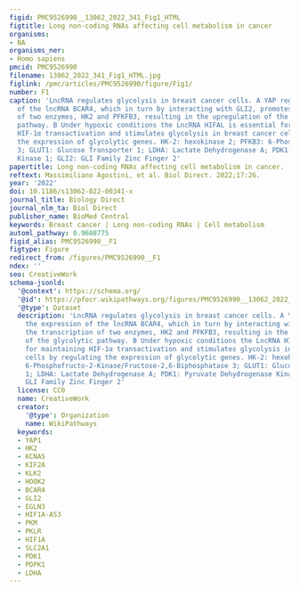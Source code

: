 ```yaml
---
figid: PMC9526990__13062_2022_341_Fig1_HTML
figtitle: Long non-coding RNAs affecting cell metabolism in cancer
organisms:
- NA
organisms_ner:
- Homo sapiens
pmcid: PMC9526990
filename: 13062_2022_341_Fig1_HTML.jpg
figlink: /pmc/articles/PMC9526990/figure/Fig1/
number: F1
caption: 'LncRNA regulates glycolysis in breast cancer cells. A YAP regulate the expression
  of the lncRNA BCAR4, which in turn by interacting with GLI2, promotes the transcription
  of two enzymes, HK2 and PFKFB3, resulting in the upregulation of the glycolytic
  pathway. B Under hypoxic conditions the LncRNA HIFAL is essential for maintaining
  HIF-1α transactivation and stimulates glycolysis in breast cancer cells by regulating
  the expression of glycolytic genes. HK-2: hexokinase 2; PFKB3: 6-Phosphofructo-2-Kinase/Fructose-2,6-Biphosphatase
  3; GLUT1: Glucose Transporter 1; LDHA: Lactate Dehydrogenase A; PDK1: Pyruvate Dehydrogenase
  Kinase 1; GLI2: GLI Family Zinc Finger 2'
papertitle: Long non-coding RNAs affecting cell metabolism in cancer.
reftext: Massimiliano Agostini, et al. Biol Direct. 2022;17:26.
year: '2022'
doi: 10.1186/s13062-022-00341-x
journal_title: Biology Direct
journal_nlm_ta: Biol Direct
publisher_name: BioMed Central
keywords: Breast cancer | Long non-coding RNAs | Cell metabolism
automl_pathway: 0.9608775
figid_alias: PMC9526990__F1
figtype: Figure
redirect_from: /figures/PMC9526990__F1
ndex: ''
seo: CreativeWork
schema-jsonld:
  '@context': https://schema.org/
  '@id': https://pfocr.wikipathways.org/figures/PMC9526990__13062_2022_341_Fig1_HTML.html
  '@type': Dataset
  description: 'LncRNA regulates glycolysis in breast cancer cells. A YAP regulate
    the expression of the lncRNA BCAR4, which in turn by interacting with GLI2, promotes
    the transcription of two enzymes, HK2 and PFKFB3, resulting in the upregulation
    of the glycolytic pathway. B Under hypoxic conditions the LncRNA HIFAL is essential
    for maintaining HIF-1α transactivation and stimulates glycolysis in breast cancer
    cells by regulating the expression of glycolytic genes. HK-2: hexokinase 2; PFKB3:
    6-Phosphofructo-2-Kinase/Fructose-2,6-Biphosphatase 3; GLUT1: Glucose Transporter
    1; LDHA: Lactate Dehydrogenase A; PDK1: Pyruvate Dehydrogenase Kinase 1; GLI2:
    GLI Family Zinc Finger 2'
  license: CC0
  name: CreativeWork
  creator:
    '@type': Organization
    name: WikiPathways
  keywords:
  - YAP1
  - HK2
  - KCNA5
  - KIF2A
  - KLK2
  - HOOK2
  - BCAR4
  - GLI2
  - EGLN3
  - HIF1A-AS3
  - PKM
  - PKLR
  - HIF1A
  - SLC2A1
  - PDK1
  - PDPK1
  - LDHA
---
```


